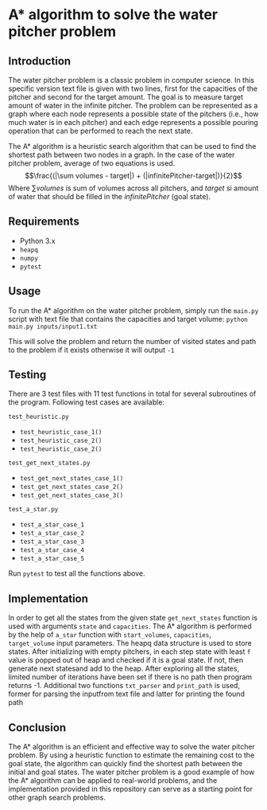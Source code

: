 
# A* algorithm to solve the water pitcher problem

## Introduction

The water pitcher problem is a classic problem in computer science. 
In this specific version text file is given with two lines, first for the capacities of the pitcher and second for the target amount. The goal is to measure target amount of water in the infinite pitcher. The problem can be represented as a graph where each node represents a possible state of the pitchers (i.e., how much water is in each pitcher) and each edge represents a possible pouring operation that can be performed to reach the next state.

The A* algorithm is a heuristic search algorithm that can be used to find the shortest path between two nodes in a graph. In the case of the water pitcher problem, average of two equations is used.
$$\frac{(|\sum volumes - target|) + (|infinitePitcher-target|)}{2}$$
Where $\sum volumes$ is sum of volumes across all pitchers, and $target$ si amount of water that should be filled in the $infinitePitcher$ (goal state). 

## Requirements

-   Python 3.x
-   `heapq` 
-   `numpy` 
-   `pytest`

## Usage

To run the A* algorithm on the water pitcher problem, simply run the `main.py` script with text file that contains the capacities and target volume:
`python main.py inputs/input1.txt` 

This will solve the problem and return the number of visited states and path to the problem if it exists otherwise it will output `-1`

## Testing
There are 3 test files with 11 test functions in total for several subroutines of the program. Following test cases are available:

`test_heuristic.py`
- `test_heuristic_case_1()`
- `test_heuristic_case_2()`
- `test_heuristic_case_2()`

`test_get_next_states.py`
- `test_get_next_states_case_1()`
- `test_get_next_states_case_2()`
- `test_get_next_states_case_3()`

`test_a_star.py`
- `test_a_star_case_1`
- `test_a_star_case_2`
- `test_a_star_case_3`
- `test_a_star_case_4`
- `test_a_star_case_5`

Run `pytest` to test all the functions above.

## Implementation
In order to get all the states from the given state `get_next_states` function is used with arguments `state` and `capacities`. The A* algorithm is performed by the help of `a_star` function with `start_volumes`, `capacities`, `target_volume` input parameters. The heapq data structure is used to store states. After initializing with empty pitchers, in each step state with least `f` value is popped out of heap and checked if it is a goal state. If not, then generate next statesand add to the heap. After exploring all the states, limited number of iterations have been set if there is no path then program returns -1. Additional two functions `txt_parser` and `print_path` is used, former for parsing the inputfrom text file and latter for printing the found path

## Conclusion

The A* algorithm is an efficient and effective way to solve the water pitcher problem. By using a heuristic function to estimate the remaining cost to the goal state, the algorithm can quickly find the shortest path between the initial and goal states. The water pitcher problem is a good example of how the A* algorithm can be applied to real-world problems, and the implementation provided in this repository can serve as a starting point for other graph search problems.
